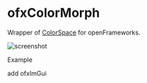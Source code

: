 # ofxColorMorph

Wrapper of [ColorSpace](https://github.com/berendeanicolae/ColorSpace) for openFrameworks.

![screenshot](img/img_0.png)

Example  

add ofxImGui
